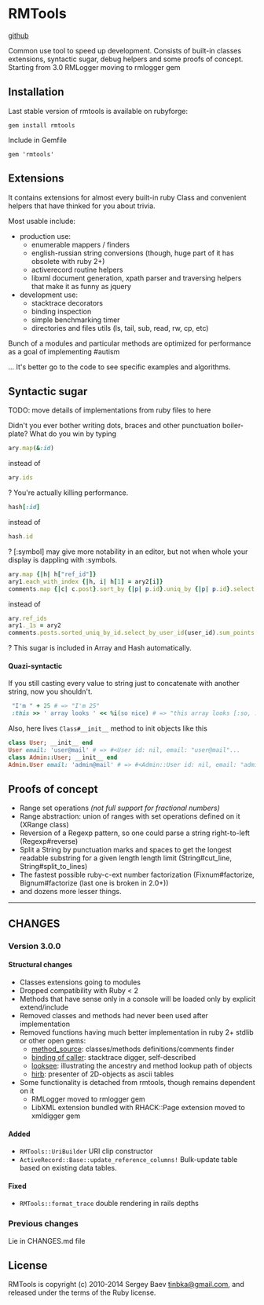 # RMTools
[github](https://github.com/tinbka/rmtools)

Common use tool to speed up development. 
Consists of built-in classes extensions, syntactic sugar, debug helpers and some proofs of concept.
Starting from 3.0 RMLogger moving to rmlogger gem

## Installation

Last stable version of rmtools is available on rubyforge:

`gem install rmtools`

Include in Gemfile

`gem 'rmtools'`

## Extensions

It contains extensions for almost every built-in ruby Class and convenient helpers that have thinked for you about trivia.

Most usable include:
* production use:
  * enumerable mappers / finders
  * english-russian string conversions (though, huge part of it has obsolete with ruby 2+)
  * activerecord routine helpers
  * libxml document generation, xpath parser and traversing helpers that make it as funny as jquery
* development use:
  * stacktrace decorators
  * binding inspection
  * simple benchmarking timer
  * directories and files utils (ls, tail, sub, read, rw, cp, etc)

Bunch of a modules and particular methods are optimized for performance as a goal of implementing #autism

... It's better go to the code to see specific examples and algorithms.

## Syntactic sugar

TODO: move details of implementations from ruby files to here

Didn't you ever bother writing dots, braces and other punctuation boiler-plate?
What do you win by typing
```ruby
ary.map(&:id)
```
instead of
```ruby
ary.ids
```
? You're actually killing performance.
```ruby
hash[:id]
```
instead of
```ruby
hash.id
```
? [:symbol] may give more notability in an editor, but not when whole your display is dappling with :symbols.
```ruby
ary.map {|h| h["ref_id"]}
ary1.each_with_index {|h, i| h[1] = ary2[i]}
comments.map {|c| c.post}.sort_by {|p| p.id}.uniq_by {|p| p.id}.select {|p| p.user_id == user_id}.sum {|p| p.points}
```
instead of
```ruby
ary.ref_ids
ary1._1s = ary2
comments.posts.sorted_uniq_by_id.select_by_user_id(user_id).sum_points
```
?
This sugar is included in Array and Hash automatically.

#### Quazi-syntactic

If you still casting every value to string just to concatenate with another string, now you shouldn't.
```ruby
 "I'm " + 25 # => "I'm 25"
 :this >> ' array looks ' << %i(so nice) # => "this array looks [:so, :nice]"
```

Also, here lives `Class#__init__` method to init objects like this
```ruby
class User; __init__ end
User email: 'user@mail' # => #<User id: nil, email: "user@mail"...
class Admin::User; __init__ end
Admin.User email: 'admin@mail' # => #<Admin::User id: nil, email: "admin@mail"...
```


## Proofs of concept

* Range set operations _(not full support for fractional numbers)_
* Range abstraction: union of ranges with set operations defined on it (XRange class)
* Reversion of a Regexp pattern, so one could parse a string right-to-left (Regexp#reverse)
* Split a String by punctuation marks and spaces to get the longest readable substring for a given length length limit (String#cut_line, String#split_to_lines)
* The fastest possible ruby-c-ext number factorization (Fixnum#factorize, Bignum#factorize (last one is broken in 2.0+))
* and dozens more lesser things.

---

## CHANGES

### Version 3.0.0

#### Structural changes
* Classes extensions going to modules
* Dropped compatibility with Ruby < 2
* Methods that have sense only in a console will be loaded only by explicit extend/include
* Removed classes and methods had never been used after implementation
* Removed functions having much better implementation in ruby 2+ stdlib or other open gems:
  * [method_source](https://github.com/banister/method_source): classes/methods definitions/comments finder
  * [binding of caller](https://github.com/banister/binding_of_caller): stacktrace digger, self-described
  * [looksee](https://github.com/oggy/looksee): illustrating the ancestry and method lookup path of objects
  * [hirb](https://github.com/cldwalker/hirb): presenter of 2D-objects as ascii tables
* Some functionality is detached from rmtools, though remains dependent on it
  * RMLogger moved to rmlogger gem
  * LibXML extension bundled with RHACK::Page extension moved to xmldigger gem
  

#### Added
* `RMTools::UriBuilder`
URI clip constructor
* `ActiveRecord::Base::update_reference_columns!`
Bulk-update table based on existing data tables.

#### Fixed
* `RMTools::format_trace` double rendering in rails depths

### Previous changes

Lie in CHANGES.md file

## License

RMTools is copyright (c) 2010-2014 Sergey Baev <tinbka@gmail.com>, and released under the terms of the Ruby license. 
